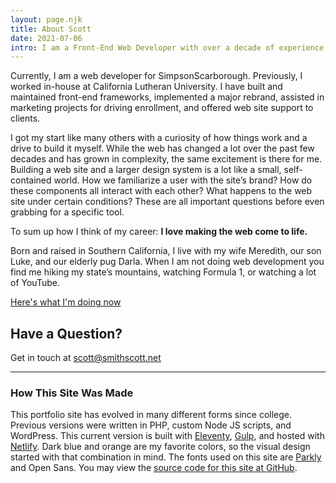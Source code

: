 ```yaml
---
layout: page.njk
title: About Scott
date: 2021-07-06
intro: I am a Front-End Web Developer with over a decade of experience building web sites.
---
```

Currently, I am a web developer for SimpsonScarborough. Previously, I worked in-house at California Lutheran University. I have built and maintained front-end frameworks, implemented a major rebrand, assisted in marketing projects for driving enrollment, and offered web site support to clients.

I got my start like many others with a curiosity of how things work and a drive to build it myself. While the web has changed a lot over the past few decades and has grown in complexity, the same excitement is there for me. Building a web site and a larger design system is a lot like a small, self-contained world. How we familiarize a user with the site’s brand? How do these components all interact with each other? What happens to the web site under certain conditions? These are all important questions before even grabbing for a specific tool.

To sum up how I think of my career: **I love making the web come to life.**

Born and raised in Southern California, I live with my wife Meredith, our son Luke, and our elderly pug Darla. When I am not doing web development you find me hiking my state’s mountains, watching Formula 1, or watching a lot of YouTube.

[Here's what I'm doing now](/now)

## Have a Question?

Get in touch at [scott@smithscott.net](mailto:scott@smithscott.net)

---

### How This Site Was Made

This portfolio site has evolved in many different forms since college. Previous versions were written in PHP, custom Node JS scripts, and WordPress. This current version is built with [Eleventy](https://www.11ty.dev), [Gulp](https://gulpjs.com), and hosted with [Netlify](https://www.netlify.com). Dark blue and orange are my favorite colors, so the visual design started with that combination in mind. The fonts used on this site are [Parkly](https://simplebits.com/products/parkly-font) and Open Sans. You may view the [source code for this site at GitHub](https://github.com/sts24/sts-eleventy).